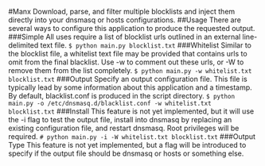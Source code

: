 #Manx
Download, parse, and filter multiple blocklists and inject them directly into your dnsmasq or hosts configurations.
##Usage
There are several ways to configure this application to produce the requested output.
###Simple
All uses require a list of blocklist urls outlined in an external line-delimited text file.
```$ python main.py blocklist.txt```
###Whitelist
Similar to the blocklist file, a whitelist text file may be provided that contains urls to omit from the final blacklist. Use -w to comment out these urls, or -W to remove them from the list completely.
```$ python main.py -w whitelist.txt blocklist.txt```
###Output
Specify an output configuration file. This file is typically lead by some information about this application and a timestamp. By default, blacklist.conf is produced in the script directory.
```$ python main.py -o /etc/dnsmasq.d/blacklist.conf -w whitelist.txt blocklist.txt```
###Install
This feature is not yet implemented, but it will use the -i flag to test the output file, install into dnsmasq by replacing an existing configuration file, and restart dnsmasq. Root privileges will be required.
```# python main.py -i -W whitelist.txt blocklist.txt```
###Output Type
This feature is not yet implemented, but a flag will be introduced to specify if the output file should be dnsmasq or hosts or something else.